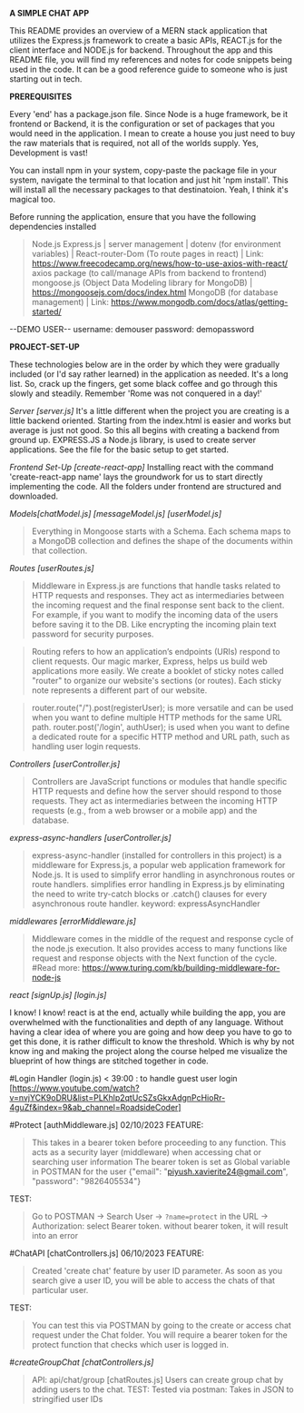 **A SIMPLE CHAT APP**

This README provides an overview of a MERN stack application that utilizes the Express.js framework to create a basic APIs, REACT.js for the client interface and NODE.js for backend. Throughout the app and this README file, you will find my references and notes for code snippets being used in the code. It can be a good reference guide to someone who is just starting out in tech.

**PREREQUISITES**

Every 'end' has a package.json file. Since Node is a huge framework, be it frontend or Backend, it is the configuration or set of packages that you would need in the application. I mean to create a house you just need to buy the raw materials that is required, not all of the worlds supply. Yes, Development is vast!

You can install npm in your system, copy-paste the package file in your system, navigate the terminal to that location and just hit 'npm install'. This will install all the necessary packages to that destinatoion. Yeah, I think it's magical too.

Before running the application, ensure that you have the following dependencies installed

> Node.js
> Express.js | server management |
> dotenv (for environment variables) |
> React-router-Dom (To route pages in react) | Link: https://www.freecodecamp.org/news/how-to-use-axios-with-react/
> axios package (to call/manage APIs from backend to frontend)
> mongoose.js (Object Data Modeling library for MongoDB) | https://mongoosejs.com/docs/index.html
> MongoDB (for database management) | Link: https://www.mongodb.com/docs/atlas/getting-started/

--DEMO USER--
username: demouser
password: demopassword

**PROJECT-SET-UP**

These technologies below are in the order by which they were gradually included (or I'd say rather learned) in the application as needed. It's a long list. So, crack up the fingers, get some black coffee and go through this slowly and steadily. Remember 'Rome was not conquered in a day!'

_Server [server.js]_
It's a little different when the project you are creating is a little backend oriented. Starting from the index.html is easier and works but average is just not good. So this all begins with creating a backend from ground up.
EXPRESS.JS a Node.js library, is used to create server applications. See the file for the basic setup to get started.

_Frontend Set-Up [create-react-app]_
Installing react with the command 'create-react-app name' lays the groundwork for us to start directly implementing the code. All the folders under frontend are structured and downloaded.

_Models[chatModel.js] [messageModel.js] [userModel.js]_

> Everything in Mongoose starts with a Schema.
> Each schema maps to a MongoDB collection and defines the shape of the documents within that collection.

_Routes [userRoutes.js]_

> Middleware in Express.js are functions that handle tasks related to HTTP requests and responses. They act as intermediaries between the incoming request and the final response sent back to the client. For example, if you want to modify the incoming data of the users before saving it to the DB. Like encrypting the incoming plain text password for security purposes.

> Routing refers to how an application’s endpoints (URIs) respond to client requests.
> Our magic marker, Express, helps us build web applications more easily.
> We create a booklet of sticky notes called "router" to organize our website's sections (or routes). Each sticky note represents a different part of our website.

> router.route("/").post(registerUser); is more versatile and can be used when you want to define multiple HTTP methods for the same URL path.
> router.post('/login', authUser); is used when you want to define a dedicated route for a specific HTTP method and URL path, such as handling user login requests.

_Controllers [userController.js]_

> Controllers are JavaScript functions or modules that handle specific HTTP requests and define how the server should respond to those requests. They act as intermediaries between the incoming HTTP requests (e.g., from a web browser or a mobile app) and the database.

_express-async-handlers [userController.js]_

> express-async-handler (installed for controllers in this project) is a middleware for Express.js, a popular web application framework for Node.js.
> It is used to simplify error handling in asynchronous routes or route handlers.
> simplifies error handling in Express.js by eliminating the need to write try-catch blocks or .catch() clauses for every asynchronous route handler.
> keyword: expressAsyncHandler

_middlewares [errorMiddleware.js]_

> Middleware comes in the middle of the request and response cycle of the node.js execution.
> It also provides access to many functions like request and response objects with the Next function of the cycle.
> #Read more: https://www.turing.com/kb/building-middleware-for-node-js

_react [signUp.js] [login.js]_

I know! I know! react is at the end, actually while building the app, you are overwhelmed with the functionalities and depth of any language. Without having a clear idea of where you are going and how deep you have to go to get this done, it is rather difficult to know the threshold. Which is why by not know ing and making the project along the course helped me visualize the blueprint of how things are stitched together in code.

#Login Handler (login.js)
< 39:00 : to handle guest user login
[https://www.youtube.com/watch?v=nvjYCK9oDRU&list=PLKhlp2qtUcSZsGkxAdgnPcHioRr-4guZf&index=9&ab_channel=RoadsideCoder]

#Protect [authMiddleware.js] 02/10/2023
FEATURE:

> This takes in a bearer token before proceeding to any function.
> This acts as a security layer (middleware) when accessing chat or searching user information
> The bearer token is set as Global variable in POSTMAN for the user {"email": "piyush.xavierite24@gmail.com", "password": "9826405534"}

TEST:

> Go to POSTMAN -> Search User -> `?name=protect` in the URL -> Authorization: select Bearer token.
> without bearer token, it will result into an error

#ChatAPI [chatControllers.js] 06/10/2023
FEATURE:

> Created 'create chat' feature by user ID parameter.
> As soon as you search give a user ID, you will be able to access the chats of that particular user.

TEST:

> You can test this via POSTMAN by going to the create or access chat request under the Chat folder.
> You will require a bearer token for the protect function that checks which user is logged in.

#_createGroupChat [chatControllers.js]_

> API: api/chat/group [chatRoutes.js]
> Users can create group chat by adding users to the chat.
> TEST:
> Tested via postman: Takes in JSON to stringified user IDs
